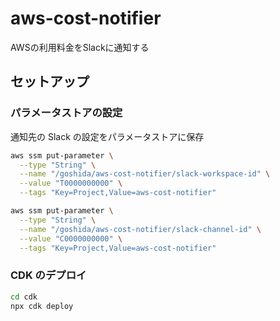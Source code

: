 # aws-cost-notifier

AWSの利用料金をSlackに通知する

## セットアップ

### パラメータストアの設定

通知先の Slack の設定をパラメータストアに保存

```bash
aws ssm put-parameter \
  --type "String" \
  --name "/goshida/aws-cost-notifier/slack-workspace-id" \
  --value "T0000000000" \
  --tags "Key=Project,Value=aws-cost-notifier"

aws ssm put-parameter \
  --type "String" \
  --name "/goshida/aws-cost-notifier/slack-channel-id" \
  --value "C0000000000" \
  --tags "Key=Project,Value=aws-cost-notifier"
```

### CDK のデプロイ

```bash
cd cdk
npx cdk deploy
```

